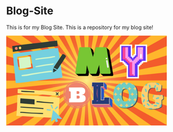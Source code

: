 # Blog-Site
This is for my Blog Site. This is a repository for my blog site!

<img src="Untitled design.png" alt="Nah" height="243" width="432" />
